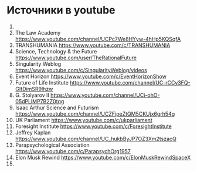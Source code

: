 # Источники в youtube
1. 
2. The Law Academy https://www.youtube.com/channel/UCPc7We8HYyw-4hHp5KQSqfA
3. TRANSHUMANIA https://www.youtube.com/c/TRANSHUMANIA
4. Science, Technology & the Future https://www.youtube.com/user/TheRationalFuture
5. Singularity Weblog https://www.youtube.com/c/SingularityWeblog/videos
6. Event Horizon https://www.youtube.com/c/EventHorizonShow
7. Future of Life Institute https://www.youtube.com/channel/UC-rCCy3FQ-GItDimSR9lhzw
8. G. Stolyarov II https://www.youtube.com/channel/UCi-ohO-05dPLlMP7B2Z0tqg
9. Isaac Arthur Science and Futurism https://www.youtube.com/channel/UCZFipeZtQM5CKUjx6grh54g
10. UK Parliament https://www.youtube.com/c/ukparliament
11. Foresight Institute https://www.youtube.com/c/ForesightInstitute
12. Jeffrey Kaplan https://www.youtube.com/channel/UC_hukbByJP7OZ3Xm2tszacQ
13. Parapsychological Association https://www.youtube.com/c/ParapsychOrg1957
14. Elon Musk Rewind https://www.youtube.com/c/ElonMuskRewindSpaceX
15. 
